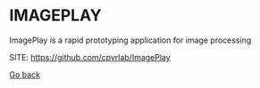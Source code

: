# IMAGEPLAY
 
 ImagePlay is a rapid prototyping application for
 image processing
 
 SITE: https://github.com/cpvrlab/ImagePlay

 [Go back](https://portable-linux-apps.github.io/apps.html)
